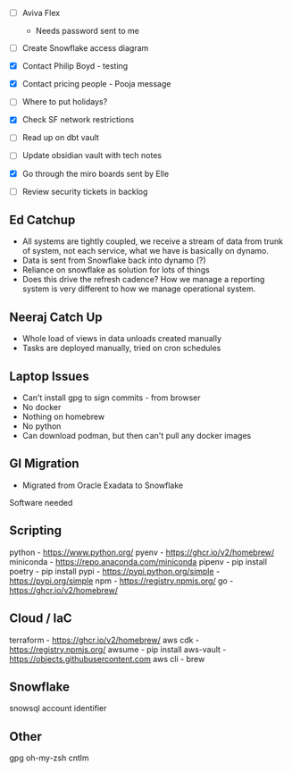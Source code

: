 - [ ] Aviva Flex
	- Needs password sent to me
- [ ] Create Snowflake access diagram
- [x] Contact Philip Boyd - testing
- [x] Contact pricing people - Pooja message
- [ ] Where to put holidays?
- [x] Check SF network restrictions
- [ ] Read up on dbt vault
- [ ] Update obsidian vault with tech notes
- [x] Go through the miro boards sent by Elle
- [ ] Review security tickets in backlog


## Ed Catchup
- All systems are tightly coupled, we receive a stream of data from trunk of system, not each service, what we have is basically on dynamo. 
- Data is sent from Snowflake back into dynamo (?)
- Reliance on snowflake as solution for lots of things 
- Does this drive the refresh cadence? How we manage a reporting system is very different to how we manage operational system. 

## Neeraj Catch Up
- Whole load of views in data unloads created manually
- Tasks are deployed manually, tried on cron schedules

## Laptop Issues
- Can't install gpg to sign commits - from browser
- No docker
- Nothing on homebrew
- No python
- Can download podman, but then can't pull any docker images

## GI Migration
- Migrated from Oracle Exadata to Snowflake

Software needed

## Scripting
python - https://www.python.org/
pyenv - https://ghcr.io/v2/homebrew/
miniconda - https://repo.anaconda.com/miniconda
pipenv - pip install
poetry - pip install
pypi - https://pypi.python.org/simple
	- https://pypi.org/simple
npm - https://registry.npmjs.org/
go - https://ghcr.io/v2/homebrew/


## Cloud / IaC
terraform - https://ghcr.io/v2/homebrew/
aws cdk - https://registry.npmjs.org/
awsume - pip install
aws-vault - https://objects.githubusercontent.com
aws cli - brew

## Snowflake
snowsql
account identifier 

## Other
gpg
oh-my-zsh
cntlm





